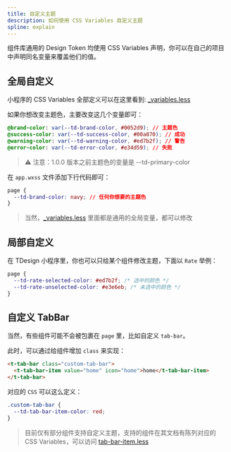 ```yaml
---
title: 自定义主题
description: 如何使用 CSS Variables 自定义主题
spline: explain
---
```


组件库通用的 Design Token 均使用 CSS Variables 声明，你可以在自己的项目中声明同名变量来覆盖他们的值。

## 全局自定义

小程序的 CSS Variables 全部定义可以在这里看到: [_variables.less](https://github.com/Tencent/tdesign-miniprogram/blob/develop/src/common/style/_variables.less)

如果你想改变主题色，主要改变这几个变量即可：

```css
@brand-color: var(--td-brand-color, #0052d9); // 主题色
@success-color: var(--td-success-color, #00a870); // 成功
@warning-color: var(--td-warning-color, #ed7b2f); // 警告
@error-color: var(--td-error-color, #e34d59); // 失败
```

> ⚠️ 注意：1.0.0 版本之前主题色的变量是 --td-primary-color

在 `app.wxss` 文件添加下行代码即可：

```css
page {
  --td-brand-color: navy; // 任何你想要的主题色
}
```

> 当然，[_variables.less](https://github.com/Tencent/tdesign-miniprogram/blob/develop/src/common/style/_variables.less) 里面都是通用的全局变量，都可以修改

## 局部自定义

在 TDesign 小程序里，你也可以只给某个组件修改主题，下面以 `Rate` 举例：

```css
page {
  --td-rate-selected-color: #ed7b2f; /* 选中的颜色 */
  --td-rate-unselected-color: #e3e6eb; /* 未选中的颜色 */
}
```

## 自定义 TabBar

当然，有些组件可能不会被包裹在 `page` 里，比如自定义 `tab-bar`。

此时，可以通过给组件增加 `class` 来实现：

```html
<t-tab-bar class="custom-tab-bar">
  <t-tab-bar-item value="home" icon="home">home</t-tab-bar-item>
</t-tab-bar>
```

对应的 `CSS` 可以这么定义：

```css
.custom-tab-bar {
  --td-tab-bar-item-color: red;
}
```

> 目前仅有部分组件支持自定义主题，支持的组件在其文档有陈列对应的 CSS Variables，可以访问 [tab-bar-item.less](https://github.com/Tencent/tdesign-miniprogram/blob/develop/src/tab-bar-item/tab-bar-item.less)